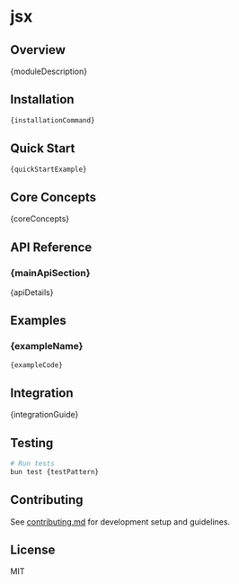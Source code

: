 # jsx

## Overview

{moduleDescription}

## Installation

```bash
{installationCommand}
```

## Quick Start

```typescript
{quickStartExample}
```

## Core Concepts

{coreConcepts}

## API Reference

### {mainApiSection}

{apiDetails}

## Examples

### {exampleName}
```typescript
{exampleCode}
```

## Integration

{integrationGuide}

## Testing

```bash
# Run tests
bun test {testPattern}
```

## Contributing

See [contributing.md](../contributing.md) for development setup and guidelines.

## License

MIT